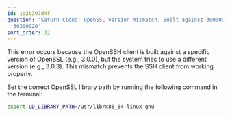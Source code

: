 ```yaml
---
id: 1d2b397d4f
question: 'Saturn Cloud: OpenSSL version mismatch. Built against 30000020, you have
  30300020'
sort_order: 32
---
```


This error occurs because the OpenSSH client is built against a specific version of OpenSSL (e.g., 3.0.0), but the system tries to use a different version (e.g., 3.0.3). This mismatch prevents the SSH client from working properly.


Set the correct OpenSSL library path by running the following command in the terminal:

```bash
export LD_LIBRARY_PATH=/usr/lib/x86_64-linux-gnu
```